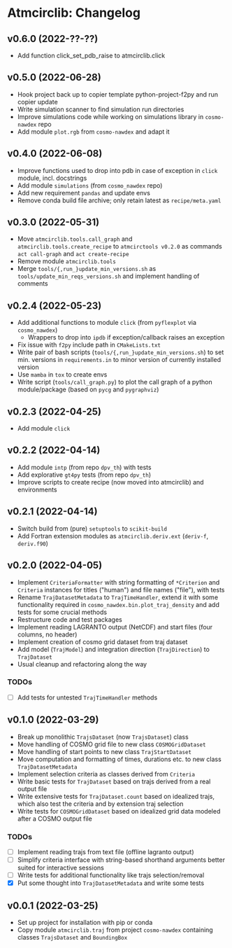 # Atmcirclib: Changelog

## v0.6.0 (2022-??-??)

- Add function click_set_pdb_raise to atmcirclib.click

## v0.5.0 (2022-06-28)

- Hook project back up to copier template python-project-f2py and run copier update
- Write simulation scanner to find simulation run directories
- Improve simulations code while working on simulations library in `cosmo-nawdex` repo
- Add module `plot.rgb` from `cosmo-nawdex` and adapt it

## v0.4.0 (2022-06-08)

- Improve functions used to drop into pdb in case of exception in `click` module, incl. docstrings
- Add module `simulations` (from `cosmo_nawdex` repo)
- Add new requirement `pandas` and update envs
- Remove conda build file archive; only retain latest as `recipe/meta.yaml`

## v0.3.0 (2022-05-31)

- Move `atmcirclib.tools.call_graph` and `atmcirclib.tools.create_recipe` to `atmcirctools v0.2.0` as commands `act call-graph` and `act create-recipe`
- Remove module `atmcirclib.tools`
- Merge `tools/{,run_}update_min_versions.sh` as `tools/update_min_reqs_versions.sh` and implement handling of comments

## v0.2.4 (2022-05-23)

- Add additional functions to module `click` (from `pyflexplot` via `cosmo_nawdex`)
  - Wrappers to drop into `ipdb` if exception/callback raises an exception
- Fix issue with `f2py` include path in `CMakeLists.txt`
- Write pair of bash scripts (`tools/{,run_}update_min_versions.sh`) to set min. versions in `requirements.in` to minor version of currently installed version
- Use `mamba` in `tox` to create envs
- Write script (`tools/call_graph.py`) to plot the call graph of a python module/package (based on `pycg` and `pygraphviz`)

## v0.2.3 (2022-04-25)

- Add module `click`

## v0.2.2 (2022-04-14)

- Add module `intp` (from repo `dpv_th`) with tests
- Add explorative `gt4py` tests (from repo `dpv_th`)
- Improve scripts to create recipe (now moved into atmcirclib) and environments

## v0.2.1 (2022-04-14)

- Switch build from (pure) `setuptools` to `scikit-build`
- Add Fortran extension modules as `atmcirclib.deriv.ext` (`deriv-f`, `deriv.f90`)

## v0.2.0 (2022-04-05)

- Implement `CriteriaFormatter` with string formatting of `*Criterion` and `Criteria` instances for titles ("human") and file names ("file"), with tests
- Rename `TrajDatasetMetadata` to `TrajTimeHandler`, extend it with some functionality required in `cosmo_nawdex.bin.plot_traj_density` and add tests for some crucial methods
- Restructure code and test packages
- Implement reading LAGRANTO output (NetCDF) and start files (four columns, no header)
- Implement creation of cosmo grid dataset from traj dataset
- Add model (`TrajModel`) and integration direction (`TrajDirection`) to `TrajDataset`
- Usual cleanup and refactoring along the way

### TODOs

- [ ] Add tests for untested `TrajTimeHandler` methods

## v0.1.0 (2022-03-29)

- Break up monolithic `TrajsDataset` (now `TrajsDataset`) class
- Move handling of COSMO grid file to new class `COSMOGridDataset`
- Move handling of start points to new class `TrajStartDataset`
- Move computation and formatting of times, durations etc. to new class `TrajDatasetMetadata`
- Implement selection criteria as classes derived from `Criteria`
- Write basic tests for `TrajDataset` based on trajs derived from a real output file
- Write extensive tests for `TrajDataset.count` based on idealized trajs, which also test the criteria and by extension traj selection
- Write tests for `COSMOGridDataset` based on idealized grid data modeled after a COSMO output file

### TODOs

- [ ] Implement reading trajs from text file (offline lagranto output)
- [ ] Simplify criteria interface with string-based shorthand arguments better suited for interactive sessions
- [ ] Write tests for additional functionality like trajs selection/removal
- [x] Put some thought into `TrajDatasetMetadata` and write some tests

## v0.0.1 (2022-03-25)

- Set up project for installation with pip or conda
- Copy module `atmcirclib.traj` from project `cosmo-nawdex` containing classes `TrajsDataset` and `BoundingBox`
